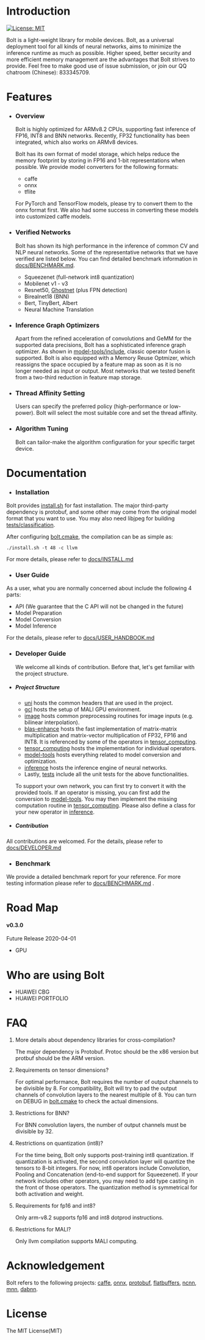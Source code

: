 # Introduction

[![License: MIT](https://img.shields.io/badge/License-MIT-yellow.svg)](https://opensource.org/licenses/MIT)

Bolt is a light-weight library for mobile devices. Bolt, as a universal deployment tool for all kinds of neural networks, aims to minimize the inference runtime as much as possible. Higher speed, better security and more efficient memory management are the advantages that Bolt strives to provide. Feel free to make good use of issue submission, or join our QQ chatroom (Chinese): 833345709.

# Features

- ### Overview

  Bolt is highly optimized for ARMv8.2 CPUs, supporting fast inference of FP16, INT8 and BNN networks. Recently, FP32 functionality has been integrated, which also works on ARMv8 devices.
  
  Bolt has its own format of model storage, which helps reduce the memory footprint by storing in FP16 and 1-bit representations when possible. We provide model converters for the following formats:
  
  - caffe
  - onnx
  - tflite
  
  For PyTorch and TensorFlow models, please try to convert them to the onnx format first. We also had some success in converting these models into customized caffe models.
  
- ### Verified Networks

  Bolt has shown its high performance in the inference of common CV and NLP neural networks. Some of the representative networks that we have verified are listed below. You can find detailed benchmark information in [docs/BENCHMARK.md](docs/BENCHMARK.md).
  
  - Squeezenet (full-network int8 quantization)
  - Mobilenet v1 - v3
  - Resnet50, [Ghostnet](https://github.com/huawei-noah/ghostnet) (plus FPN detection)
  - Birealnet18 (BNN)
  - Bert, TinyBert, Albert
  - Neural Machine Translation

- ### Inference Graph Optimizers

  Apart from the refined acceleration of convolutions and GeMM for the supported data precisions, Bolt has a sophisticated inference graph optimizer. As shown in [model-tools/include](model-tools/include), classic operator fusion is supported. Bolt is also equipped with a Memory Reuse Optmizer, which reassigns the space occupied by a feature map as soon as it is no longer needed as input or output. Most networks that we tested benefit from a two-third reduction in feature map storage.

- ### Thread Affinity Setting

  Users can specify the preferred policy (high-performance or low-power). Bolt will select the most suitable core and set the thread affinity.

- ### Algorithm Tuning

  Bolt can tailor-make the algorithm configuration for your specific target device.

# Documentation

- ### Installation

Bolt provides [install.sh](install.sh) for fast installation. The major third-party dependency is protobuf, and some other may come from the original model format that you want to use. You may also need libjpeg for building [tests/classification](tests).

After configuring [bolt.cmake](bolt.cmake), the compilation can be as simple as:

```shell
./install.sh -t 48 -c llvm
```

For more details, please refer to [docs/INSTALL.md](docs/INSTALL.md)

- ### User Guide

As a user, what you are normally concerned about include the following 4 parts:

- API (We guarantee that the C API will not be changed in the future)
- Model Preparation
- Model Conversion
- Model Inference

For the details, please refer to [docs/USER_HANDBOOK.md](docs/USER_HANDBOOK.md)

- ### Developer Guide

  We welcome all kinds of contribution. Before that, let's get familiar with the project structure.

- ##### Project Structure

  - [uni](uni) hosts the common headers that are used in the project.
  - [gcl](gcl) hosts the setup of MALI GPU environment.
  - [image](image) hosts common preprocessing routines for image inputs (e.g. bilinear interpolation).
  - [blas-enhance](blas-enhance) hosts the fast implementation of matrix-matrix multiplication and matrix-vector multiplication of FP32, FP16 and INT8. It is referenced by some of the operators in [tensor_computing](tensor_computing).
  - [tensor_computing](tensor_computing) hosts the implementation for individual operators.
  - [model-tools](model-tools) hosts everything related to model conversion and optimization.
  - [inference](inference) hosts the inference engine of neural networks.
  - Lastly, [tests](tests) include all the unit tests for the above functionalities.

  To support your own network, you can first try to convert it with the provided tools. If an operator is missing, you can first add the conversion to [model-tools](model-tools). You may then implement the missing computation routine in [tensor_computing](tensor_computing). Please also define a class for your new operator in [inference](inference).

- ##### Contribution

All contributions are welcomed. For the details, please refer to [docs/DEVELOPER.md](docs/DEVELOPER.md) 

- ### Benchmark

We provide a detailed benchmark report for your reference. For more testing information please refer to [docs/BENCHMARK.md](docs/BENCHMARK.md) .

# Road Map

#### v0.3.0

Future Release 2020-04-01

- GPU

# Who are using Bolt

- HUAWEI CBG
- HUAWEI PORTFOLIO

# FAQ

1. More details about dependency libraries for cross-compilation?

   The major dependency is Protobuf. Protoc should be the x86 version but protbuf should be the ARM version.

2. Requirements on tensor dimensions?

   For optimal performance, Bolt requires the number of output channels to be divisible by 8. For compatibility, Bolt will try to pad the output channels of convolution layers to the nearest multiple of 8. You can turn on DEBUG in [bolt.cmake](bolt.cmake) to check the actual dimensions.

3. Restrictions for BNN?

   For BNN convolution layers, the number of output channels must be divisible by 32.

4. Restrictions on quantization (int8)?

   For the time being, Bolt only supports post-training int8 quantization. If quantization is activated, the second convolution layer will quantize the tensors to 8-bit integers. For now, int8 operators include Convolution, Pooling and Concatenation (end-to-end support for Squeezenet). If your network includes other operators, you may need to add type casting in the front of those operators. The quantization method is symmetrical for both activation and weight.

5. Requirements for fp16 and int8?

   Only arm-v8.2 supports fp16 and int8 dotprod instructions. 

6. Restrictions for MALI?

   Only llvm compilation supports MALI computing.

# Acknowledgement

Bolt refers to the following projects: [caffe](https://github.com/BVLC/caffe), [onnx](https://github.com/onnx/onnx), [protobuf](https://github.com/protocolbuffers/protobuf), [flatbuffers](https://github.com/google/flatbuffers), [ncnn](https://github.com/Tencent/ncnn), [mnn](https://github.com/alibaba/MNN), [dabnn](https://github.com/JDAI-CV/dabnn).

# License

The MIT License(MIT)
